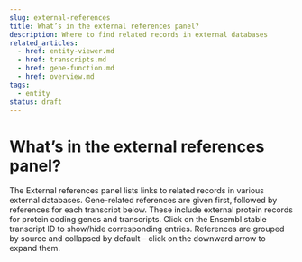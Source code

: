 ```yaml
---
slug: external-references
title: What’s in the external references panel?
description: Where to find related records in external databases
related_articles:
  - href: entity-viewer.md
  - href: transcripts.md
  - href: gene-function.md
  - href: overview.md
tags:
  - entity
status: draft
---
```


# What’s in the external references panel?
 
The External references panel lists links to related records in various external databases. Gene-related references are given first, followed by references for each transcript below. These include external protein records for protein coding genes and transcripts. Click on the Ensembl stable transcript ID to show/hide corresponding entries. References are grouped by source and collapsed by default – click on the downward arrow to expand them.
